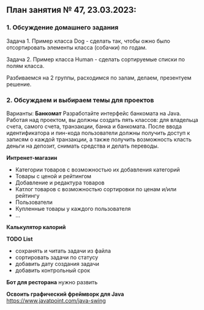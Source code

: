 ## План занятия № 47, 23.03.2023:

### 1. Обсуждение домашнего задания
Задача 1. Пример класса Dog - сделать так, чтобы ожно было отсортировать
элементы класса (собачки) по годам.

Задача 2.
Пример класса Human - сделать сортируемые списки по полям класса.

Разбиваемся на 2 группы, расходимся по залам, делаем, презентуем решение.

### 2. Обсуждаем и выбираем темы для проектов
Варианты:
**Банкомат**
Разработайте интерфейс банкомата на Java. 
Работая над проектом, вы должны создать пять классов: 
для владельца счета, самого счета, транзакции, банка и банкомата.
После ввода идентификатора и пин-кода пользователи должны получить доступ к записям 
о каждой транзакции, а также получить возможность класть деньги на депозит, снимать средства и 
делать переводы.


**Интренет-магазин**
- Категории товаров с возможностью их добавления категорий
- Товары с ценой и рейтингом
- Добавление и редактура товаров
- Катлог товаров с возможностью сортировки по ценам и/или рейтингу
- Пользователи
- Купленные товары у каждого пользователя 
- ...

**Калькулятор калорий**


**TODO List**
- сохранять и читать задачи из файла
- сортировать задачи по статусу
- добавить дату создания задачи
- добавить контрольный срок


**Бот для ресторана**
нужно развить 


**Освоить графический фреймворк для Java**
https://www.javatpoint.com/java-swing






